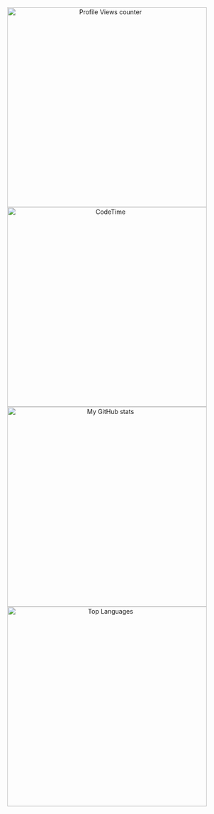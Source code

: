 <div align="center">
  <img src="https://komarev.com/ghpvc/?username=RuskyDev&theme=tokyonight&style=for-the-badge" alt="Profile Views counter" width=450px />
  <img src="https://img.shields.io/endpoint?style=for-the-badge&color=222&url=https%3A%2F%2Fapi.codetime.dev%2Fshield%3Fid%3D18018%26project%3D%26in=0" width=450px alt="CodeTime"/>
  <img src="https://github-readme-stats.vercel.app/api?username=RuskyDev&theme=tokyonight&count_private=true&show_icons=true&custom_title=Stats%20of%20RuskyDev&hide_border=true" width=450px alt="My GitHub stats"/>
  <img src="https://github-readme-stats.vercel.app/api/top-langs/?username=RuskyDev&theme=tokyonight&count_private=true&show_icons=true&layout=compact&custom_title=Top%20Languages%20of%20RuskyDev&hide_border=true" width=450px alt="Top Languages"/>
</div>
